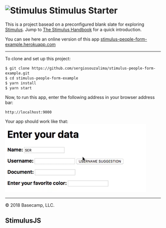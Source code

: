 # <img src="https://raw.githubusercontent.com/stimulusjs/stimulus/master/assets/logo.svg?sanitize=true" width="24" height="24" alt="Stimulus"> Stimulus Starter

This is a project basead on a preconfigured blank slate for exploring [Stimulus](https://github.com/stimulusjs/stimulus). Jump to [The Stimulus Handbook](https://github.com/stimulusjs/stimulus/blob/master/handbook/README.md) for a quick introduction.

You can see here an online version of this app [stimulus-people-form-example.herokuapp.com](https://stimulus-people-form-example.herokuapp.com)

---

To clone and set up this project:

```
$ git clone https://github.com/sergiosouzalima/stimulus-people-form-example.git
$ cd stimulus-people-form-example
$ yarn install
$ yarn start
```

Now, to run this app, enter the following address in your browser address bar:

```
http://localhost:9000
```

Your app should work like that:
![screen01.jpg](public/rails_stimulus_blog_post02.gif)

---

© 2018 Basecamp, LLC.
## StimulusJS

